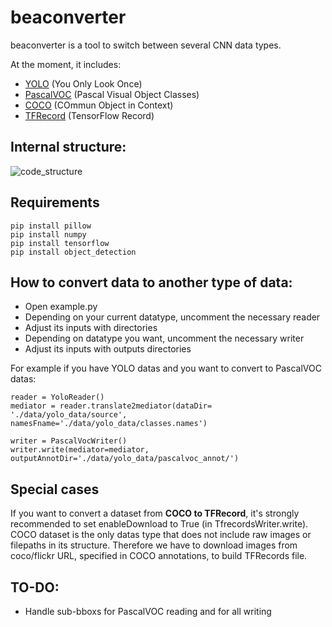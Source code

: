# beaconverter
beaconverter is a tool to switch between several CNN data types.

At the moment, it includes:
- [YOLO](https://github.com/AlexeyAB/Yolo_mark/issues/60) (You Only Look Once)
- [PascalVOC](https://towardsdatascience.com/coco-data-format-for-object-detection-a4c5eaf518c5) (Pascal Visual Object Classes)
- [COCO](https://towardsdatascience.com/coco-data-format-for-object-detection-a4c5eaf518c5) (COmmun Object in Context)
- [TFRecord](https://github.com/tensorflow/models/blob/master/research/object_detection/g3doc/using_your_own_dataset.md) (TensorFlow Record)

## Internal structure:
![code_structure](https://user-images.githubusercontent.com/72256967/124937971-292b5d00-e008-11eb-9d67-909705415115.jpg)


## Requirements
```
pip install pillow
pip install numpy
pip install tensorflow
pip install object_detection
```

## How to convert data to another type of data:
- Open example.py
- Depending on your current datatype, uncomment the necessary reader
- Adjust its inputs with directories
- Depending on datatype you want, uncomment the necessary writer
- Adjust its inputs with outputs directories

For example if you have YOLO datas and you want to convert to PascalVOC datas:
```
reader = YoloReader()
mediator = reader.translate2mediator(dataDir= './data/yolo_data/source', namesFname='./data/yolo_data/classes.names')

writer = PascalVocWriter()
writer.write(mediator=mediator, outputAnnotDir='./data/yolo_data/pascalvoc_annot/')
```

## Special cases
If you want to convert a dataset from **COCO to TFRecord**, it's strongly recommended to set enableDownload to True (in TfrecordsWriter.write).
COCO dataset is the only datas type that does not include raw images or filepaths in its structure. Therefore we have to download images from coco/flickr URL, specified in COCO annotations, to build TFRecords file.

## TO-DO:
- Handle sub-bboxs for PascalVOC reading and for all writing
